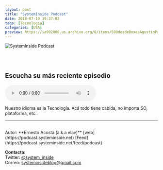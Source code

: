 ```yaml
---
layout: post
title: "SystemInside Podcast"
date: 2018-07-19 19:37:02
tags: [Tecnología]
categories: [USA]
preview: https://ia902800.us.archive.org/8/items/500desdeBoxesAgustinPalmeiro/300Systeminside_podcast-ErnestoAcosta.png
---
```


![SystemInside Podcast](https://ia902800.us.archive.org/8/items/500desdeBoxesAgustinPalmeiro/500Systeminside_podcast-ErnestoAcosta.png)

<br/>
<br/>

## Escucha su más reciente episodio

<!--reproductor-feed=https://podcast.systeminside.net/feed/podcast-->
<!--reproductor-start-->
<audio id="audio" preload="auto" controls="" src="https://archive.org/download/33ProyectoMacintoshGooglePixel3/33_proyecto_macintosh_google_pixel3.mp3"></audio>
<!--reproductor-end-->

Nuestro idioma es la Tecnología. Acá todo tiene cabida, no importa SO, plataforma, etc..

_ _ _

<br>
Autor: **Ernesto Acosta (a.k.a elav)**  
[web](https://podcast.systeminside.net)  
[Feed](https://podcast.systeminside.net/feed/podcast)  



**Contacta:**  
Twitter: [@system_inside](https://twitter.com/system_inside)  
Correo: [systeminsideblog@gmail.com](mailto:systeminsideblog@gmail.com)  
